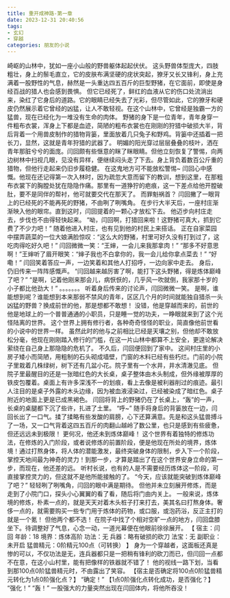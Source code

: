 ```yaml
---
title: 重开成神路-第一章
date: 2023-12-31 20:40:56
tags:
- 玄幻
- 穿越
categories: 朋友的小说
---
```

崎岖的山林中，犹如一座小山般的野兽躯体起起伏伏。
这头野兽体型庞大，四肢粗壮，身上的鬃毛直立，它的皮肤布满坚硬的疣状突起，獠牙又长又锋利，身上充满着一股野性的气息，赫然是一头重达四五百斤的巨型野猪，在它面前，即使是身经百战的猎人也会感到畏惧。
但它已经死了，鲜红的血液从它的伤口处流淌出来，染红了它身后的道路。它的眼睛已经失去了光彩，但尽管如此，它的獠牙和硬皮仍然展示着它曾经的凶猛，让人不敢轻视。在这个山林中，它曾经是独霸一方的猛兽，现在已经化为一堆没有生命的肉体。
野猪的身下是一位青年，青年身穿一件粗布衣裳，浑身上下都是血迹，简陋的粗布衣裳也在刚刚的狩猎中破损大半，背后背着一个用兽皮制作的猎物背篓，里面放着几只兔子和野鸡。背篓中还插着一把长刀，显然，这就是青年狩猎的武器了。
明媚的阳光穿过层层叠叠的枝叶，洒在青年那脏兮兮的面庞。闫回颇有些惬意的眯了眯眼睛。但他立刻恢复了警惕，向两边树林中扫视几眼，见没有异样，便继续闷头走了下去。身上背负着数百公斤重的猎物，但他行走起来仍旧步履稳健。
在这鬼地方可不能放松警惕~
闫回心中感慨。他现在还记得第一次入林时，因为疏忽大意而留下的教训，想到这里，在那粗布衣裳下的胸膛处犹在隐隐作痛。那里有一道狰狞的疤痕，这一下差点给他开膛破肚，要不是同伴的帮衬，他可就要交代在那天了。
而罪魁祸首？
闫回撇了一眼背上的已经死的不能再死的野猪，不由咧了咧嘴角。
在步行大半天后，一座村庄渐渐映入他的眼帘。直到这时，闫回提着的一颗心才放松下去。
他迈步向村庄走去，步伐也不由得轻快起来。
“呦，闫回啊，打猎回来啦！这野猪可真大，抓到它费了不少力吧！”
随着他进入村庄，也有见到他的村民上来搭话。
正在自家菜园中摆弄蔬菜的一位大娘满脸惊叹：“这么大的野猪，村里可好久没有打到过了，这吃肉得吃好久吧！”
闫回微微一笑：“王婶，一会儿来我那拿肉！”
“那多不好意思啊！”王婶听了眉开眼笑：“婶子我也不白拿你的，我一会儿给你拿点菜去！”
“好嘞！”
闫回笑着答应一声，一边笑着和其他人打招呼，一边向家中走去。
身后，仍旧传来一阵阵感慨声。
“闫回越来越厉害了啊，能打下这头野猪，得是炼体巅峰了吧？”
“是啊，记着他刚来那会儿，病恹恹的，几乎风一吹就倒，我家那十岁的小子都比他劲大！”
。。。。。。。
听着身后传来的讨论声，闫回微微一笑。
是啊，谁能想到呢？谁能想到本来那弱不禁风的青年，区区几个月的时间就能独自猎杀一头凶猛的野兽？换成前世的他，那是想都不敢想！
没错，他是穿越而来的，前世的他是地球上的一个普普通通的小职员，只是睡一觉的功夫，一睁眼就来到了这个光怪陆离的世界。
这个世界上拥有修行者，各种奇奇怪怪的职业，简直像他前世看的小说中的世界一样。
虽然此时的他与之前相比已经是天壤之别，但他却不敢放松分毫，他现在刚刚踏入修行的门槛，在这一片山林中都算不上安全，更遑论解决萦绕在自己身上那隐隐的危机了。
不久后，闫回便回到了家中。
这间村庄里的小房子矮小而简陋，用粗制的石头砌成墙壁，门窗的木料已经有些朽烂。门前的小院子里栽着几株绿树，树下还有几盆小花。院子里有一个水井，井水清澈见底。
但院子里最醒目的还是一张暗红色的大长桌，桌子整体由木头制成，但外缘被厚厚的铁皮包覆着。桌面上有许多深浅不一的划痕，看上去像是被利器削过的痕迹。最引人注目的是桌子外露的木头边缘，因为被血液浸染过，已经被染成了暗红色。桌子附近的地面上更是已成黑褐色。
闫回将背上的野猪仍在了长桌上，“轰”的一声，长桌的桌腿都下沉了些许，扎进了土里。
“呼~”
随手将身后的背篓放在一边，闫回长出了一口气。揉了揉略有些发酸的肩膀，心下还算满意。先是和这头猛兽搏斗了一场，又一口气背着这四五百斤的肉翻山越岭了数公里，也只是感到有些疲惫，但还远远未到极限！
更何况，他还未到炼体巅峰！
这个世界有着独特的修炼功法，在修炼的入门阶段，或者说修炼的前置阶段，便是他现在所处的境界，炼体境！通过打熬身体，将人体的潜能激发，最终突破身体的限制，步入下一个阶段，掌控天地间最为神奇的灵力！到那一步，才算是踏出了在这个世界安身立命的第一步，而现在，他还差的远。
听村长说，也有的人是不需要经历炼体这一阶段，可直接掌控灵力的，但这就不是他所能接触的了。
“今天，应该就能突破到炼体巅峰了吧？”
轻轻咧了咧嘴角，闫回的眼中满是期待。
但他并未立刻展开修炼，而是走到了小院门口，探头小心翼翼的看了看，随后将门由内关上。
一般来说，炼体境的修炼，朴素一点的，就是天天对着木头桩子打来打去，美其名曰打熬身体。奢侈一点的，就需要购买一些专门用于炼体的药物，或口服，或泡药浴，反正主打的就是一个氪！
但他两个都不选！
在院子中找了个相对空旷一点的地方，闫回盘膝坐下。待调整好了气息，心念一动，一道光幕便在他眼前徐徐展开。
【 宿主：闫回
年龄：18
境界：炼体高阶
功法：无
兵器：略有破损的砍刀
法宝：无
副职业：未开启
猛兽精元：0阶精元100点（可转换）
】
身为一个穿越者，这面板还真是惨的可以，不仅功法是无，连兵器都只是一把稍有锋利的砍刀而已，但闫回一点都不在意，在这小山村里，能有把像样的铁器就不错了！
 他的视线一路下划，当看到那100点0阶猛兽精元时，不由露出了笑容。
【宿主是否确定将100点0阶猛兽精元转化为1点0阶强化点？】
“确定！”
【1点0阶强化点转化成功，是否强化？】
“强化！”
“轰！”
一股强大的力量突然出现在闫回体内，将他所吞没！